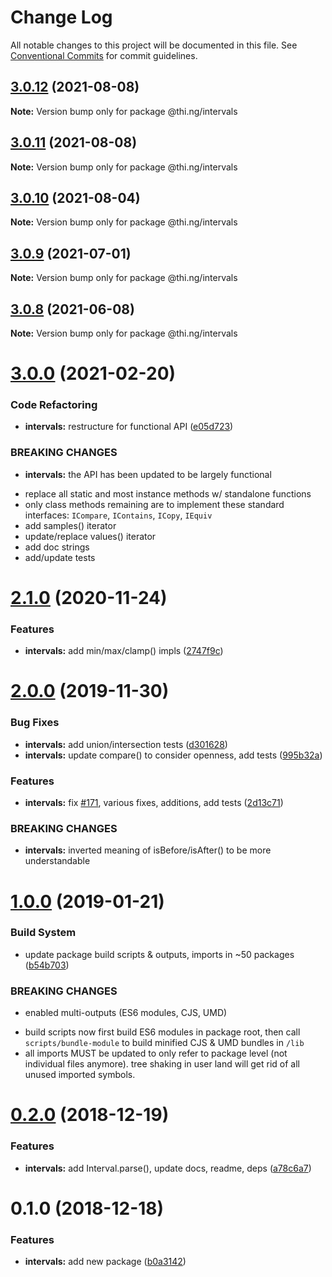 # Change Log

All notable changes to this project will be documented in this file.
See [Conventional Commits](https://conventionalcommits.org) for commit guidelines.

## [3.0.12](https://github.com/thi-ng/umbrella/compare/@thi.ng/intervals@3.0.11...@thi.ng/intervals@3.0.12) (2021-08-08)

**Note:** Version bump only for package @thi.ng/intervals





## [3.0.11](https://github.com/thi-ng/umbrella/compare/@thi.ng/intervals@3.0.10...@thi.ng/intervals@3.0.11) (2021-08-08)

**Note:** Version bump only for package @thi.ng/intervals





## [3.0.10](https://github.com/thi-ng/umbrella/compare/@thi.ng/intervals@3.0.9...@thi.ng/intervals@3.0.10) (2021-08-04)

**Note:** Version bump only for package @thi.ng/intervals





## [3.0.9](https://github.com/thi-ng/umbrella/compare/@thi.ng/intervals@3.0.8...@thi.ng/intervals@3.0.9) (2021-07-01)

**Note:** Version bump only for package @thi.ng/intervals





## [3.0.8](https://github.com/thi-ng/umbrella/compare/@thi.ng/intervals@3.0.7...@thi.ng/intervals@3.0.8) (2021-06-08)

**Note:** Version bump only for package @thi.ng/intervals





# [3.0.0](https://github.com/thi-ng/umbrella/compare/@thi.ng/intervals@2.1.5...@thi.ng/intervals@3.0.0) (2021-02-20)


### Code Refactoring

* **intervals:** restructure for functional API ([e05d723](https://github.com/thi-ng/umbrella/commit/e05d723c044f4fe544143afe4263ed936f0d11a0))


### BREAKING CHANGES

* **intervals:** the API has been updated to be largely functional

- replace all static and most instance methods w/ standalone functions
- only class methods remaining are to implement these standard interfaces:
  `ICompare`, `IContains`, `ICopy`, `IEquiv`
- add samples() iterator
- update/replace values() iterator
- add doc strings
- add/update tests





# [2.1.0](https://github.com/thi-ng/umbrella/compare/@thi.ng/intervals@2.0.25...@thi.ng/intervals@2.1.0) (2020-11-24)


### Features

* **intervals:** add min/max/clamp() impls ([2747f9c](https://github.com/thi-ng/umbrella/commit/2747f9c5282c29fa39ac9d8aac1aaefbd683eb44))





# [2.0.0](https://github.com/thi-ng/umbrella/compare/@thi.ng/intervals@1.0.15...@thi.ng/intervals@2.0.0) (2019-11-30)

### Bug Fixes

* **intervals:** add union/intersection tests ([d301628](https://github.com/thi-ng/umbrella/commit/d301628bf0f9c3c7c09ebe2eb8e98a98b899d5c4))
* **intervals:** update compare() to consider openness, add tests ([995b32a](https://github.com/thi-ng/umbrella/commit/995b32ac5fb4c4ecfa978555dc99d7c6e1264b0f))

### Features

* **intervals:** fix [#171](https://github.com/thi-ng/umbrella/issues/171), various fixes, additions, add tests ([2d13c71](https://github.com/thi-ng/umbrella/commit/2d13c7169f978918af444d89fcd50420761a6401))

### BREAKING CHANGES

* **intervals:** inverted meaning of isBefore/isAfter() to be
more understandable

# [1.0.0](https://github.com/thi-ng/umbrella/compare/@thi.ng/intervals@0.2.0...@thi.ng/intervals@1.0.0) (2019-01-21)

### Build System

* update package build scripts & outputs, imports in ~50 packages ([b54b703](https://github.com/thi-ng/umbrella/commit/b54b703))

### BREAKING CHANGES

* enabled multi-outputs (ES6 modules, CJS, UMD)

- build scripts now first build ES6 modules in package root, then call
  `scripts/bundle-module` to build minified CJS & UMD bundles in `/lib`
- all imports MUST be updated to only refer to package level
  (not individual files anymore). tree shaking in user land will get rid of
  all unused imported symbols.

# [0.2.0](https://github.com/thi-ng/umbrella/compare/@thi.ng/intervals@0.1.0...@thi.ng/intervals@0.2.0) (2018-12-19)

### Features

* **intervals:** add Interval.parse(), update docs, readme, deps ([a78c6a7](https://github.com/thi-ng/umbrella/commit/a78c6a7))

# 0.1.0 (2018-12-18)

### Features

* **intervals:** add new package ([b0a3142](https://github.com/thi-ng/umbrella/commit/b0a3142))
